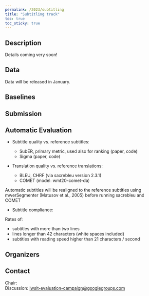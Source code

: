 ```yaml
---
permalink: /2023/subtitling
title: "Subtitling track"
toc: true
toc_sticky: true
---
```


<!--
Markdown notes: comments can be formed as in this example;
bulleted lines start with a - ;
if you want to have a line break either put a blank line in between the text or leave two spaces at the end of the line
-->

## Description

Details coming very soon!

<!-- Description the task, the languages, and the type of data -->


## Data

Data will be released in January.

<!-- Details description of the data and links to download -->


## Baselines

<!-- Links to the baselines to be used (descriptions, publications and/or links to models, code) -->


## Submission

<!-- Description of expected submission format and submission instructions -->


## Automatic Evaluation

<!-- Description of metrics used for evaluation, what the official ranking is based on, links to evaluation scripts -->

* Subtitle quality vs. reference subtitles:
  * SubER, primary metric, used also for ranking (paper, code)
  * Sigma (paper, code)

* Translation quality vs. reference translations:
  * BLEU, CHRF (via sacrebleu version 2.3.1)
  * COMET (model: wmt20-comet-da)
 
 Automatic subtitles will be realigned to the reference subtitles using mwerSegmenter (Matusov et al., 2005) before running sacrebleu and COMET

* Subtitle compliance:
 
 Rates of:
  * subtitles with more than two lines
  * lines longer than 42 characters (white spaces included)
  * subtitles with reading speed higher than 21 characters / second


## Organizers

<!-- List of organizers' names and affiliations -->


## Contact

<!-- Add chair(s) and their contact info, as well as standard google group -->
Chair:   
Discussion: <iwslt-evaluation-campaign@googlegroups.com>
